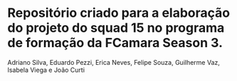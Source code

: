 # Repositório criado para a elaboração do projeto do squad 15 no programa de formação da FCamara Season 3.

Adriano Silva, Eduardo Pezzi, Erica Neves, Felipe Souza, Guilherme Vaz, Isabela Viega e João Curti